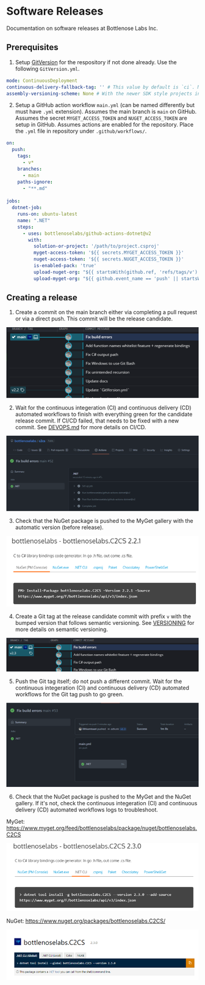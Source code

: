 
# Software Releases

Documentation on software releases at Bottlenose Labs Inc.

## Prerequisites

1. Setup [GitVersion](https://github.com/GitTools/GitVersion) for the respository if not done already. Use the following `GitVersion.yml`.

```yml
mode: ContinuousDeployment
continuous-delivery-fallback-tag: '' # This value by default is `ci`. Make sure the NuGet pre-release name is `MAJOR.MINOR.PATCH-COMMITNUMBER`; otherwise, by default it would something like the following `1.0.0-ci001`.
assembly-versioning-scheme: None # With the newer SDK style projects in .NET, preference is to pass the version during `dotnet build` explicitly as a property parameter
```

2. Setup a GitHub action workflow `main.yml` (can be named differently but must have `.yml` extension). Assumes the main branch is `main` on GitHub. Assumes the secret `MYGET_ACCESS_TOKEN` and `NUGET_ACCESS_TOKEN` are setup in GitHub. Assumes actions are enabled for the repository. Place the `.yml` file in repository under `.github/workflows/`.

```yml
on:
  push:
    tags:
      - v*
    branches:
      - main
    paths-ignore:
      - "**.md"

jobs:
  dotnet-job:
    runs-on: ubuntu-latest
    name: ".NET"
    steps:
      - uses: bottlenoselabs/github-actions-dotnet@v2
        with:
          solution-or-project: '/path/to/project.csproj'
          myget-access-token: '${{ secrets.MYGET_ACCESS_TOKEN }}'
          nuget-access-token: '${{ secrets.NUGET_ACCESS_TOKEN }}'
          is-enabled-pack: 'true'
          upload-nuget-org: "${{ startsWith(github.ref, 'refs/tags/v') }}"
          upload-myget-org: "${{ github.event_name == 'push' || startsWith(github.ref, 'refs/tags/v') }}"
```

## Creating a release

1. Create a commit on the main branch either via completing a pull request or via a direct push. This commit will be the release candidate.

<p align="center">
  <img src="./image001.png">
</p>

2. Wait for the continuous integeration (CI) and continuous delivery (CD) automated workflows to finish with everything green for the candidate release commit. If CI/CD failed, that needs to be fixed with a new commit. See [DEVOPS.md](./../devops/README.md) for more details on CI/CD.

<p align="center">
  <img src="./image002.png">
</p>

3. Check that the NuGet package is pushed to the MyGet gallery with the automatic version (before release).

<p align="center">
  <img src="./image003.png">
</p>

4. Create a Git tag at the release candidate commit with prefix `v` with the bumped version that follows semantic versioning. See [VERSIONING](./../versioning/README.md) for more details on semantic versioning.

<p align="center">
  <img src="./image004.png">
</p>

5. Push the Git tag itself; do not push a different commit. Wait for the continuous integeration (CI) and continuous delivery (CD) automated workflows for the Git tag push to go green.

<p align="center">
  <img src="./image005.png">
</p>

6. Check that the NuGet package is pushed to the MyGet and the NuGet gallery. If it's not, check the continuous integeration (CI) and continuous delivery (CD) automated workflows logs to troubleshoot.

MyGet: https://www.myget.org/feed/bottlenoselabs/package/nuget/bottlenoselabs.C2CS
<p align="center">
  <img src="./image006.png">
</p>

NuGet:  https://www.nuget.org/packages/bottlenoselabs.C2CS/
<p align="center">
  <img src="./image007.png">
</p>